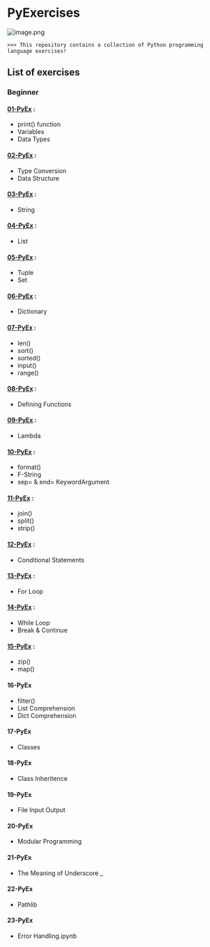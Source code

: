 # PyExercises
![image.png](https://github.com/siniorone/PyExercises/raw/main/PyExercises.jpg)
```
>>> This repository contains a collection of Python programming language exercises!
```
## List of exercises 
### Beginner
#### [01-PyEx](https://github.com/siniorone/PyExercises/blob/main/Exercise/01_PyEx.ipynb) : 
*   print() function 
*   Variables 
*   Data Types 
#### [02-PyEx](https://github.com/siniorone/PyExercises/blob/main/Exercise/02_PyEx.ipynb) :
*   Type Conversion
*   Data Structure
#### [03-PyEx](https://github.com/siniorone/PyExercises/blob/main/Exercise/03_PyEx.ipynb) :
*   String
#### [04-PyEx](https://github.com/siniorone/PyExercises/blob/main/Exercise/04_PyEx.ipynb) :
*   List
#### [05-PyEx](https://github.com/siniorone/PyExercises/blob/main/Exercise/05_PyEx.ipynb) :
*   Tuple
*   Set 
#### [06-PyEx](https://github.com/siniorone/PyExercises/blob/main/Exercise/06_PyEx.ipynb) :
*   Dictionary
#### [07-PyEx](https://github.com/siniorone/PyExercises/blob/main/Exercise/07_PyEx.ipynb) :
*   len()
*   sort()
*   sorted() 
*   input()
*   range()
#### [08-PyEx](https://github.com/siniorone/PyExercises/blob/main/Exercise/08_PyEx.ipynb) :
*   Defining Functions
#### [09-PyEx](https://github.com/siniorone/PyExercises/blob/main/Exercise/09_PyEx.ipynb) :
*   Lambda
#### [10-PyEx](https://github.com/siniorone/PyExercises/blob/main/Exercise/10_PyEx.ipynb) :
*   format()
*   F-String
*   sep= & end= KeywordArgument
#### [11-PyEx](https://github.com/siniorone/PyExercises/blob/main/Exercise/11_PyEx.ipynb) :
*    join()
*   split()
*   strip()

#### [12-PyEx](https://github.com/siniorone/PyExercises/blob/main/Exercise/12_PyEx.ipynb) :
*   Conditional Statements
#### [13-PyEx](https://github.com/siniorone/PyExercises/blob/main/Exercise/13_PyEx.ipynb) :
*   For Loop
#### [14-PyEx](https://github.com/siniorone/PyExercises/blob/main/Exercise/14_PyEx.ipynb) :
*   While Loop
*   Break & Continue
#### [15-PyEx](https://github.com/siniorone/PyExercises/blob/main/Exercise/15_PyEx.ipynb) :
*   zip()
*   map() 
#### 16-PyEx
*   filter() 
*   List Comprehension 
*   Dict Comprehension 
#### 17-PyEx
*   Classes
#### 18-PyEx
*   Class Inheritence  
#### 19-PyEx
*   File Input Output
#### 20-PyEx
*   Modular Programming
#### 21-PyEx
*   The Meaning of Underscore _ 
#### 22-PyEx
*   Pathlib
#### 23-PyEx
*   Error Handling.ipynb